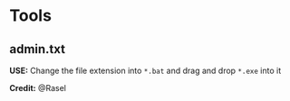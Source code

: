 # Tools

## admin.txt

**USE:**
    Change the file extension into `*.bat` and drag and drop `*.exe` into it


**Credit:** @Rasel 
